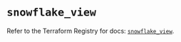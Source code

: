 # `snowflake_view`

Refer to the Terraform Registry for docs: [`snowflake_view`](https://registry.terraform.io/providers/snowflake-labs/snowflake/1.0.1/docs/resources/view).
